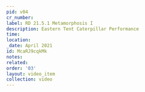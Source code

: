 ```yaml
---
pid: v04
cr_number: 
label: RD 21.5.1 Metamorphosis I
description: Eastern Tent Caterpillar Performance
time: 
location: 
_date: April 2021
id: McaRJ9cqkMk
notes: 
related: 
order: '03'
layout: video_item
collection: video
---
```

